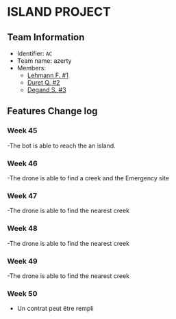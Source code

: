 # ISLAND PROJECT

## Team Information

  * Identifier: `AC`
  * Team name: azerty
  * Members:
    *  [Lehmann F. #1](mailto:lf612146@etu.unice.fr)
    *  [Duret Q. #2](mailto:dq610272@etu.unice.fr)
    *  [Degand S. #3](mailto:ds611932@etu.unice.fr)

## Features Change log

### Week 45

-The bot is able to reach the an island.

### Week 46

-The drone is able to find a creek and the Emergency site

### Week 47

-The drone is able to find the nearest creek

### Week 48

-The drone is able to find the nearest creek

### Week 49

-The drone is able to find the nearest creek

### Week 50

- Un contrat peut être rempli